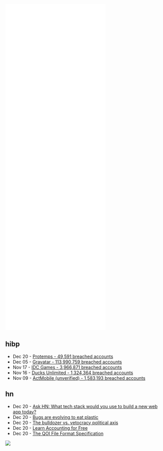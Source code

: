 ![Metrics](https://raw.githubusercontent.com/phixion/phixion/master/metrics.svg)

## hibp

<!--
for https://github.com/phixion/phixion/blob/main/.github/workflows/feeds.yml
-->
<!--START_SECTION:haveibeenpwnd-->
- Dec 20 - [Protemps - 49,591 breached accounts](https://haveibeenpwned.com/PwnedWebsites#Protemps)
- Dec 05 - [Gravatar - 113,990,759 breached accounts](https://haveibeenpwned.com/PwnedWebsites#Gravatar)
- Nov 17 - [IDC Games - 3,966,871 breached accounts](https://haveibeenpwned.com/PwnedWebsites#IDCGames)
- Nov 16 - [Ducks Unlimited - 1,324,364 breached accounts](https://haveibeenpwned.com/PwnedWebsites#DucksUnlimited)
- Nov 09 - [ActMobile (unverified) - 1,583,193 breached accounts](https://haveibeenpwned.com/PwnedWebsites#ActMobile)
<!--END_SECTION:haveibeenpwnd-->

## hn

<!--
for https://github.com/phixion/phixion/blob/main/.github/workflows/feeds.yml
-->
<!--START_SECTION:hn-->
- Dec 20 - [Ask HN: What tech stack would you use to build a new web app today?](https://news.ycombinator.com/item?id=29626371)
- Dec 20 - [Bugs are evolving to eat plastic](https://www.nationalobserver.com/2021/12/17/news/bugs-are-evolving-eat-plastic)
- Dec 20 - [The bulldozer vs. vetocracy political axis](https://vitalik.ca/general/2021/12/19/bullveto.html)
- Dec 20 - [Learn Accounting for Free](https://www.accountingcoach.com/)
- Dec 20 - [The QOI File Format Specification](https://phoboslab.org/log/2021/12/qoi-specification)
<!--END_SECTION:hn-->

<!--
for https://yhype.me
-->
![](https://hit.yhype.me/github/profile?user_id=13013670)

